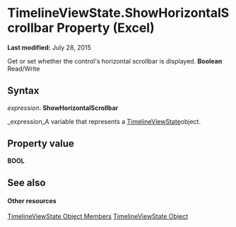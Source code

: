 
# TimelineViewState.ShowHorizontalScrollbar Property (Excel)

 **Last modified:** July 28, 2015

Get or set whether the control's horizontal scrollbar is displayed.  **Boolean** Read/Write

## Syntax

 _expression_. **ShowHorizontalScrollbar**

 _expression_A variable that represents a  [TimelineViewState](65889a9f-0288-063a-c1b5-452b18df1479.md)object.


## Property value

 **BOOL**


## See also


#### Other resources


 [TimelineViewState Object Members](9b780573-b467-94e8-122f-ca004522e7c4.md)
 [TimelineViewState Object](65889a9f-0288-063a-c1b5-452b18df1479.md)
